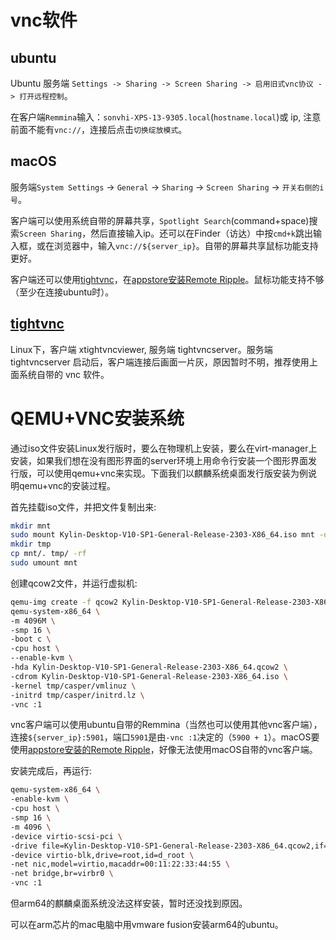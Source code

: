<!--
https://blog.csdn.net/u011795345/article/details/78681213
https://cloud.tencent.com/developer/article/2148538

virt-install --virt-type kvm --name kylin-desktop --vcpus=4 --ram 4096 --cdrom=Kylin-Desktop-V10-SP1-General-Release-2303-ARM64.iso --disk image.qcow2,format=qcow2 --network network=default --graphics vnc,listen=0.0.0.0,port=5955 --os-type=linux

qemu-img create -f qcow2 kylin-sp1-210528.qcow2 100G
virt-install --virt-type kvm --name kylin-sp1-210528 --vcpus=4 --ram 4096 --cdrom=/root/virtual-machine/Kylin-Server-10-SP1-Release-Build20-20210518-x86_64.iso  --disk /root/virtual-machine/kylin-sp1-210528.qcow2,format=qcow2 --network network=default --graphics vnc,listen=0.0.0.0,port=5913 --os-type=linux 

-->

# vnc软件

## ubuntu

Ubuntu 服务端 `Settings -> Sharing -> Screen Sharing -> 启用旧式vnc协议 -> 打开远程控制`。

在客户端`Remmina`输入：`sonvhi-XPS-13-9305.local`(`hostname.local`)或 ip, 注意前面不能有`vnc://`，连接后点击`切换绽放模式`。

## macOS

服务端`System Settings` -> `General` -> `Sharing` -> `Screen Sharing` -> `开关右侧的i号`。

客户端可以使用系统自带的屏幕共享，`Spotlight Search`(command+space)搜索`Screen Sharing`，然后直接输入ip。还可以在Finder（访达）中按`cmd+k`跳出输入框，或在浏览器中，输入`vnc://${server_ip}`。自带的屏幕共享鼠标功能支持更好。

客户端还可以使用[tightvnc](https://www.tightvnc.com/)，在[appstore安装Remote Ripple](https://remoteripple.com/download/)。鼠标功能支持不够（至少在连接ubuntu时）。

## [tightvnc](https://www.tightvnc.com/)

Linux下，客户端 xtightvncviewer, 服务端 tightvncserver。服务端 tightvncserver 启动后，客户端连接后画面一片灰，原因暂时不明，推荐使用上面系统自带的 vnc 软件。

# QEMU+VNC安装系统

通过iso文件安装Linux发行版时，要么在物理机上安装，要么在virt-manager上安装，如果我们想在没有图形界面的server环境上用命令行安装一个图形界面发行版，可以使用qemu+vnc来实现。下面我们以麒麟系统桌面发行版安装为例说明qemu+vnc的安装过程。

首先挂载iso文件，并把文件复制出来:
```sh
mkdir mnt
sudo mount Kylin-Desktop-V10-SP1-General-Release-2303-X86_64.iso mnt -o loop
mkdir tmp
cp mnt/. tmp/ -rf
sudo umount mnt
```

创建qcow2文件，并运行虚拟机:
```sh
qemu-img create -f qcow2 Kylin-Desktop-V10-SP1-General-Release-2303-X86_64.qcow2 512G
qemu-system-x86_64 \
-m 4096M \
-smp 16 \
-boot c \
-cpu host \
--enable-kvm \
-hda Kylin-Desktop-V10-SP1-General-Release-2303-X86_64.qcow2 \
-cdrom Kylin-Desktop-V10-SP1-General-Release-2303-X86_64.iso \
-kernel tmp/casper/vmlinuz \
-initrd tmp/casper/initrd.lz \
-vnc :1
```

vnc客户端可以使用ubuntu自带的Remmina（当然也可以使用其他vnc客户端），连接`${server_ip}:5901`，端口`5901`是由`-vnc :1`决定的（`5900 + 1`）。macOS要使用[appstore安装的Remote Ripple](https://remoteripple.com/download/)，好像无法使用macOS自带的vnc客户端。

安装完成后，再运行:
```sh
qemu-system-x86_64 \
-enable-kvm \
-cpu host \
-smp 16 \
-m 4096 \
-device virtio-scsi-pci \
-drive file=Kylin-Desktop-V10-SP1-General-Release-2303-X86_64.qcow2,if=none,format=qcow2,cache=writeback,file.locking=off,id=root \
-device virtio-blk,drive=root,id=d_root \
-net nic,model=virtio,macaddr=00:11:22:33:44:55 \
-net bridge,br=virbr0 \
-vnc :1
```

但arm64的麒麟桌面系统没法这样安装，暂时还没找到原因。

可以在arm芯片的mac电脑中用vmware fusion安装arm64的ubuntu。

